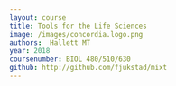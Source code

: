 ```yaml
---
layout: course
title: Tools for the Life Sciences
image: /images/concordia.logo.png
authors:  Hallett MT
year: 2018
coursenumber: BIOL 480/510/630
github: http://github.com/fjukstad/mixt
---
```


